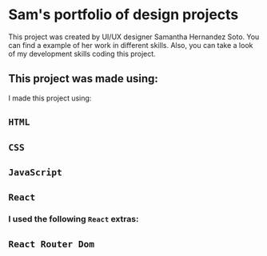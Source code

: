 # Sam's portfolio of design projects

This project was created by UI/UX designer Samantha Hernandez Soto. You can find a example of her work in different skills. Also, you can take a look of my development skills coding this project.
 

## This project was made using:

I made this project using:

## `HTML`
## `CSS`
## `JavaScript`
## `React`

### I used the following `React` extras:

## `React Router Dom`
